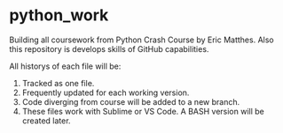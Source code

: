 # python_work
Building all coursework from Python Crash Course by Eric Matthes.  Also this repository is develops skills of GitHub capabilities.

All historys of each file will be:

1. Tracked as one file.
2. Frequently updated for each working version.
3. Code diverging from course will be added to a new branch.
4. These files work with Sublime or VS Code.  A BASH version will be created later.
